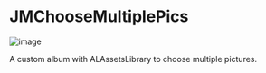 # JMChooseMultiplePics

![image](https://github.com/JimWithJiang/JMChooseMultiplePics/Pic.png)


A custom album with ALAssetsLibrary to choose multiple pictures.
